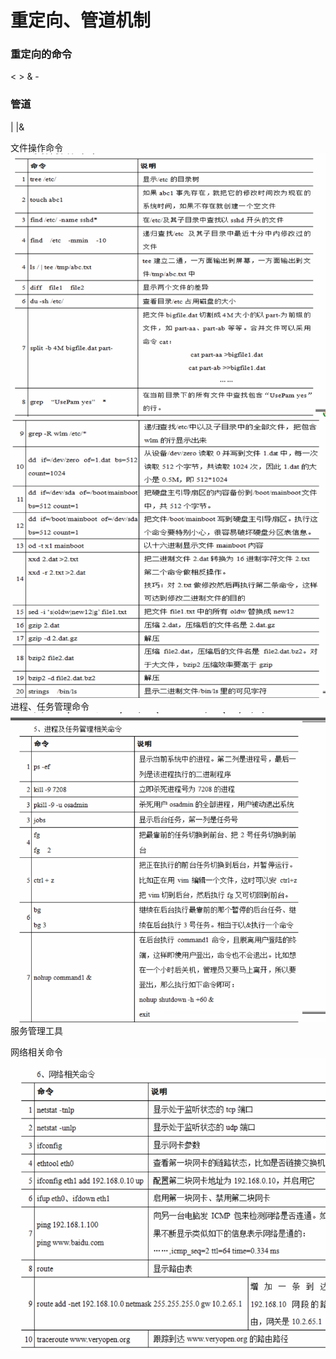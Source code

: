 
# 重定向、管道机制

### 重定向的命令  
< > & -
### 管道
|    |&
    


文件操作命令
![img_94.png](img_94.png)   
![img_95.png](img_95.png)    
进程、任务管理命令
![img_96.png](img_96.png)   
服务管理工具      


网络相关命令   
![img_97.png](img_97.png)    